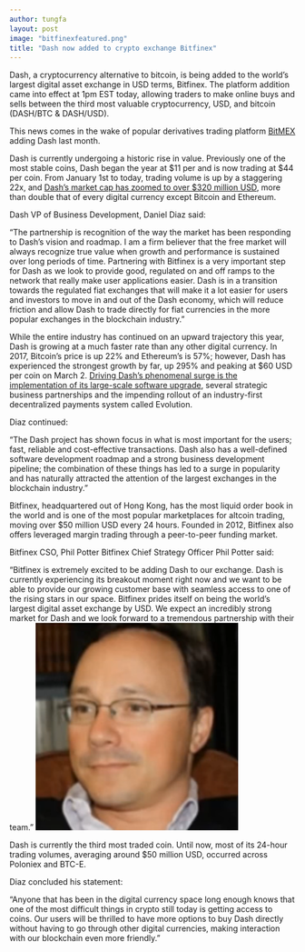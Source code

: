 ```yaml
---
author: tungfa
layout: post
image: "bitfinexfeatured.png"
title: "Dash now added to crypto exchange Bitfinex"
---
```

Dash, a cryptocurrency alternative to bitcoin, is being added to the world’s largest digital asset exchange in USD terms, Bitfinex. The platform addition came into effect at 1pm EST today, allowing traders to make online buys and sells between the third most valuable cryptocurrency, USD, and bitcoin (DASH/BTC & DASH/USD).

This news comes in the wake of popular derivatives trading platform [BitMEX](http://www.cryptoninjas.net/2017/02/14/dash-added-to-cryptocurrency-derivative-trading-platform-bitmex/) adding Dash last month.

Dash is currently undergoing a historic rise in value. Previously one of the most stable coins, Dash began the year at $11 per and is now trading at $44 per coin. From January 1st to today, trading volume is up by a staggering 22x, and [Dash’s market cap has zoomed to over $320 million USD](http://www.cryptoninjas.net/cryptocurrencymarketcap/), more than double that of every digital currency except Bitcoin and Ethereum.

Dash VP of Business Development, Daniel Diaz said:

“The partnership is recognition of the way the market has been responding to Dash’s vision and roadmap. I am a firm believer that the free market will always recognize true value when growth and performance is sustained over long periods of time. Partnering with Bitfinex is a very important step for Dash as we look to provide good, regulated on and off ramps to the network that really make user applications easier. Dash is in a transition towards the regulated fiat exchanges that will make it a lot easier for users and investors to move in and out of the Dash economy, which will reduce friction and allow Dash to trade directly for fiat currencies in the more popular exchanges in the blockchain industry.”

While the entire industry has continued on an upward trajectory this year, Dash is growing at a much faster rate than any other digital currency. In 2017, Bitcoin’s price is up 22% and Ethereum’s is 57%; however, Dash has experienced the strongest growth by far, up 295% and peaking at $60 USD per coin on March 2. [Driving Dash’s phenomenal surge is the implementation of its large-scale software upgrade](http://www.cryptoninjas.net/2017/02/06/bitcoin-alternative-dash-releases-largest-most-significant-upgrade-since-inception/), several strategic business partnerships and the impending rollout of an industry-first decentralized payments system called Evolution.

Diaz continued:

“The Dash project has shown focus in what is most important for the users; fast, reliable and cost-effective transactions. Dash also has a well-defined software development roadmap and a strong business development pipeline; the combination of these things has led to a surge in popularity and has naturally attracted the attention of the largest exchanges in the blockchain industry.”

Bitfinex, headquartered out of Hong Kong, has the most liquid order book in the world and is one of the most popular marketplaces for altcoin trading, moving over $50 million USD every 24 hours. Founded in 2012, Bitfinex also offers leveraged margin trading through a peer-to-peer funding market.

Bitfinex CSO, Phil Potter
Bitfinex Chief Strategy Officer Phil Potter said:

“Bitfinex is extremely excited to be adding Dash to our exchange. Dash is currently experiencing its breakout moment right now and we want to be able to provide our growing customer base with seamless access to one of the rising stars in our space. Bitfinex prides itself on being the world’s largest digital asset exchange by USD. We expect an incredibly strong market for Dash and we look forward to a tremendous partnership with their team.”
![Alt desc](/assets/img/phhilpotterbitfinex.png)

Dash is currently the third most traded coin. Until now, most of its 24-hour trading volumes, averaging around $50 million USD, occurred across Poloniex and BTC-E.

Diaz concluded his statement:

“Anyone that has been in the digital currency space long enough knows that one of the most difficult things in crypto still today is getting access to coins. Our users will be thrilled to have more options to buy Dash directly without having to go through other digital currencies, making interaction with our blockchain even more friendly.”
